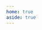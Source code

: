 ```yaml
---
home: true
aside: true
---
```


<script setup>
import Home from '@/components/pages/Home.vue'
</script>

<Home />